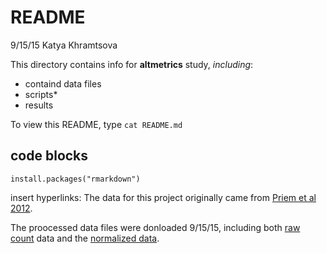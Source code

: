 # README

9/15/15 Katya Khramtsova

This directory contains info for **altmetrics** study, _including_:   

* containd data files  
* scripts\*  
* results  

To view this README, type `cat README.md`

## code blocks

```
install.packages("rmarkdown")
```
insert hyperlinks:
The data for this project originally came from [Priem et al 2012](http://arxiv.org/abs/1203.4745).

The proocessed data files were donloaded 9/15/15, including both [raw count][link1] data and the [normalized data][link2].

[link1]: https://raw.githubusercontent.com/jdblischak/r-intermediate-altmetrics/gh-pages/data/counts-raw.txt.gz
[link2]: https://raw.githubusercontent.com/jdblischak/r-intermediate-altmetrics/gh-pages/data/counts-norm.txt.gz

